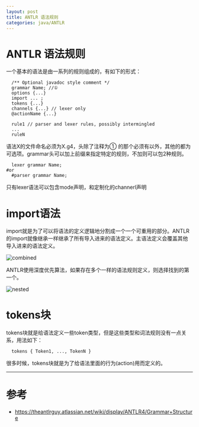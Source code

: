 ```yaml
---
layout: post
title: ANTLR 语法规则
categories: java/ANTLR
---
```


ANTLR 语法规则
============
  
  一个基本的语法是由一系列的规则组成的，有如下的形式：
  
```
  /** Optional javadoc style comment */
  grammar Name; //① 
  options {...}
  import ... ;
  tokens {...}
  channels {...} // lexer only
  @actionName {...}
  
  rule1 // parser and lexer rules, possibly intermingled
  ...
  ruleN
```
  
  语法X的文件命名必须为X.g4，头除了注释为① 的那个必须有以外，其他的都为可选项。grammar头可以加上前缀来指定特定的规则，不加则可以包2种规则。

```
  lexer grammar Name;
#or
  #parser grammar Name;
```
  
  只有lexer语法可以包含mode声明，和定制化的channerl声明
  
# import语法
  
  import就是为了可以将语法的定义逻辑地分割成一个一个可重用的部分。ANTLR 的import就像继承一样继承了所有导入进来的语法定义。主语法定义会覆盖其他导入进来的语法定义。
  
![combined](/images/java/antlr_combined.png)

  ANTLR使用深度优先算法，如果存在多个一样的语法规则定义，则选择找到的第一个。
  
![nested](/images/java/antlr_nested.png)
  
# tokens块
  
  tokens块就是给语法定义一些token类型，但是这些类型和词法规则没有一点关系，用法如下：
  
```
  tokens { Token1, ..., TokenN }
```

  很多时候，tokens块就是为了给语法里面的行为(action)用而定义的。
  
-----
  
# 参考
  
* <https://theantlrguy.atlassian.net/wiki/display/ANTLR4/Grammar+Structure>


